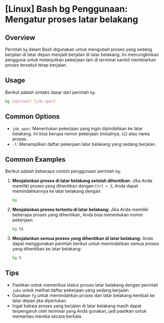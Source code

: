 # [Linux] Bash bg Penggunaan: Mengatur proses latar belakang

## Overview
Perintah `bg` dalam Bash digunakan untuk mengubah proses yang sedang berjalan di latar depan menjadi berjalan di latar belakang. Ini memungkinkan pengguna untuk melanjutkan pekerjaan lain di terminal sambil membiarkan proses tersebut tetap berjalan.

## Usage
Berikut adalah sintaks dasar dari perintah `bg`:

```bash
bg [options] [job_spec]
```

## Common Options
- `job_spec`: Menentukan pekerjaan yang ingin dipindahkan ke latar belakang. Ini bisa berupa nomor pekerjaan (misalnya, `%1`) atau nama proses.
- `-l`: Menampilkan daftar pekerjaan latar belakang yang sedang berjalan.

## Common Examples
Berikut adalah beberapa contoh penggunaan perintah `bg`:

1. **Menjalankan proses di latar belakang setelah dihentikan:**
   Jika Anda memiliki proses yang dihentikan dengan `Ctrl + Z`, Anda dapat memindahkannya ke latar belakang dengan:
   ```bash
   bg
   ```

2. **Menjalankan proses tertentu di latar belakang:**
   Jika Anda memiliki beberapa proses yang dihentikan, Anda bisa menentukan nomor pekerjaan:
   ```bash
   bg %1
   ```

3. **Menjalankan semua proses yang dihentikan di latar belakang:**
   Anda dapat menggunakan perintah berikut untuk memindahkan semua proses yang dihentikan ke latar belakang:
   ```bash
   bg %
   ```

## Tips
- Pastikan untuk memeriksa status proses latar belakang dengan perintah `jobs` untuk melihat daftar pekerjaan yang sedang berjalan.
- Gunakan `fg` untuk memindahkan proses dari latar belakang kembali ke latar depan jika diperlukan.
- Ingat bahwa proses yang berjalan di latar belakang masih dapat terpengaruh oleh terminal yang Anda gunakan, jadi pastikan untuk memantau mereka secara berkala.